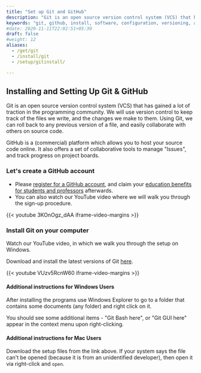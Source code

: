 ```yaml
---
title: "Set up Git and GitHub"
description: "Git is an open source version control system (VCS) that has gained a lot of traction in the programming community."
keywords: "git, github, install, software, configuration, versioning, account"
#date: 2020-11-11T22:02:51+05:30
draft: false
#weight: 12
aliases:
  - /get/git
  - /install/git
  - /setup/gitinstall/

---
```


## Installing and Setting Up Git & GitHub

Git is an open source version control system (VCS) that has gained a lot of traction in the programming community. We will use version control to keep track of the files we write, and the changes we make to them. Using Git, we can roll back to any previous version of a file, and easily collaborate with others on source code.

GitHub is a (commercial) platform which allows you to host your source code online.
It also offers a set of collaborative tools to manage "Issues", and track progress on project boards.

### Let's create a GitHub account
- Please [register for a GitHub account](https://github.com/join), and
  claim your [education benefits for students and professors](https://education.github.com) afterwards.
- You can also watch our YouTube video where we will walk you through the sign-up procedure.

{{< youtube 3KOnOgz_dAA iframe-video-margins >}}

### Install Git on your computer

Watch our YouTube video, in which we walk you through the setup on Windows.

Download and install the latest versions of Git [here](https://git-scm.com/download).

{{< youtube VUzv5RcnW60 iframe-video-margins >}}

#### Additional instructions for Windows Users

After installing the programs use Windows Explorer to go to a folder that contains some documents (any folder) and right click on it.

You should see some additional items - "Git Bash here", or "Git GUI here" appear in the context menu upon right-clicking.

<!--Whenever you wish to open Git, you

!!! danger "Making Git available via the PATH settings on Windows"
    We need to update our PATH settings; these settings are a set of directories that Windows uses to "look up" software to startup.

    - Right-click on Computer.
    - Go to "Properties" and select the tab "Advanced System settings".
    - Choose "Environment Variables" and select `Path` from the list of system variables.
    - Choose `Edit`.
    	- **Windows 7 and 8 machines:**
    		If you chose your installation directory to be C:\R\R-3.6.1\ during your installation (i.e., you did not use the default directory), copy and paste the following string without spaces at the start or end:

            `;C:\Program Files\Git\bin`

    	- **Windows 10 machines:**
    		- Click `New` and paste the following string:

            `C:\Program Files\Git\bin`

    		- Click on `OK` as often as needed.
-->

#### Additional instructions for Mac Users

Download the setup files from the link above. If your system says the file can't be opened (because it is from an unidentified developer), then open it via right-click and `open`.

<!--Also install the command-line auto-completion script. For this go to [this website](https://github.com/git/git/raw/master/contrib/completion/git-completion.bash). You should now see a the text file starting with

```
# bash/zsh completion support for core Git.
#
# Copyright (C) 2006,2007 Shawn O. Pearce <spearce@spearce.org>
# Conceptually based on gitcompletion (http://gitweb.hawaga.org.uk/).
# Distributed under the GNU General Public License, version 2.0.
```

save this file as `git-completion.bash` to your user folder by pressing `CMD+s`. If you want to know where your user folder is, open a terminal and type ```pwd```. For Uli it is for example under `/Users/ubergmann`.

If you use Safari, make sure to save the file as `Page Source` and don't append a `.txt` to its filename (Chrome does this automatically). If everything went right, you can now type `ls` in your terminal window and should see `git-completion.bash` there between other files.
-->

<!--
### Linux Users

Follow the steps documented [here](https://git-scm.com/download/linux) to install on Linux from the terminal.

!!! danger
    To install system software using `apt-get`, you need `Super User` rights. So please add `sudo` in front of each `apt-get` command in the document above, like so: ```sudo apt-get install git```
-->
<!--
## Verifying your installation

<!-- We will need to make Git accessible from the command line. Windows and Mac users will need to follow the steps on the page "Modifying Path Settings." Linux users will already have git accessible from the command line. -->

<!--
To verify your installation, type the following command in a terminal and press the return key:

```bash
       git --version
```

You should get an output that looks like:

```bash
        git version 2.18.0
```

Ensure that you have a version greater than `2.15.0` installed.
-->
